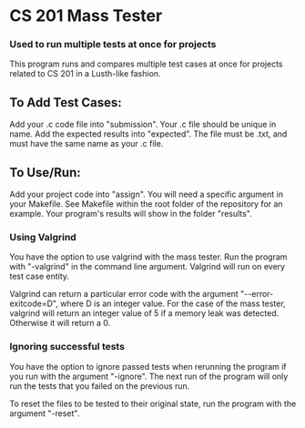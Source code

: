 # CS 201 Mass Tester

### Used to run multiple tests at once for projects
This program runs and compares multiple test cases at once for projects related to CS 201 in a Lusth-like fashion.

## To Add Test Cases: 
Add your <test case>.c code file into "submission". Your <test case>.c file should be unique in name.
Add the expected results into "expected". The file must be .txt, and must have the same name as your <test case>.c file.

## To Use/Run:
Add your project code into "assign". You will need a specific argument in your Makefile. See Makefile within the root folder of the repository for an example.
Your program's results will show in the folder "results".

### Using Valgrind
You have the option to use valgrind with the mass tester. Run the program with "-valgrind" in the command line argument. Valgrind will run on every test case entity.

Valgrind can return a particular error code with the argument "--error-exitcode=D", where D is an integer value. For the case of the mass tester, valgrind will return an integer value of 5 if a memory leak was detected. Otherwise it will return a 0.

### Ignoring successful tests
You have the option to ignore passed tests when rerunning the program if you run with the argument "-ignore".  The next run of the program will only run the tests that you failed on the previous run.

To reset the files to be tested to their original state, run the program with the argument "-reset".